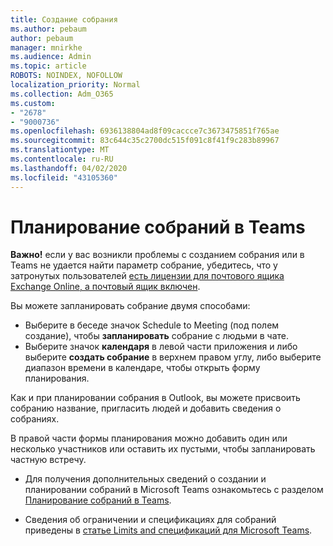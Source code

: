 ```yaml
---
title: Создание собрания
ms.author: pebaum
author: pebaum
manager: mnirkhe
ms.audience: Admin
ms.topic: article
ROBOTS: NOINDEX, NOFOLLOW
localization_priority: Normal
ms.collection: Adm_O365
ms.custom:
- "2678"
- "9000736"
ms.openlocfilehash: 6936138804ad8f09caccce7c3673475851f765ae
ms.sourcegitcommit: 83c644c35c2700dc515f091c8f41f9c283b89967
ms.translationtype: MT
ms.contentlocale: ru-RU
ms.lasthandoff: 04/02/2020
ms.locfileid: "43105360"
---
```

# <a name="schedule-a-meeting-in-teams"></a>Планирование собраний в Teams

**Важно!** если у вас возникли проблемы с созданием собрания или в Teams не удается найти параметр собрание, убедитесь, что у затронутых пользователей [есть лицензии для почтового ящика Exchange Online, а почтовый ящик включен](https://docs.microsoft.com/exchange/recipients-in-exchange-online/create-user-mailboxes).

Вы можете запланировать собрание двумя способами: 

- Выберите в беседе значок Schedule to Meeting (под полем создание), чтобы **запланировать** собрание с людьми в чате.
- Выберите значок **календаря** в левой части приложения и либо выберите **создать собрание** в верхнем правом углу, либо выберите диапазон времени в календаре, чтобы открыть форму планирования.

Как и при планировании собрания в Outlook, вы можете присвоить собранию название, пригласить людей и добавить сведения о собраниях.

В правой части формы планирования можно добавить один или несколько участников или оставить их пустыми, чтобы запланировать частную встречу.

- Для получения дополнительных сведений о создании и планировании собраний в Microsoft Teams ознакомьтесь с разделом [Планирование собраний в Teams](https://support.office.com/article/Schedule-a-meeting-in-Teams-943507a9-8583-4c58-b5d2-8ec8265e04e5).

- Сведения об ограничении и спецификациях для собраний приведены в [статье Limits and спецификаций для Microsoft Teams](https://docs.microsoft.com/microsoftteams/limits-specifications-teams#meetings-and-calls).
